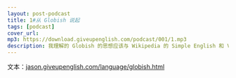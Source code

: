```yaml
---
layout: post-podcast
title: 1#从 Globish 说起
tags: [podcast]
cover_url: 
mp3: https://download.giveupenglish.com/podcast/001/1.mp3
description: 我理解的 Globish 的思想应该与 Wikipedia 的 Simple English 和 VOA Special English 类似，都是尽量通过高频简单词汇和句型来描述和沟通。
---
```


文本：[jason.giveupenglish.com/language/globish.html](https://jason.giveupenglish.com/language/globish.html)
